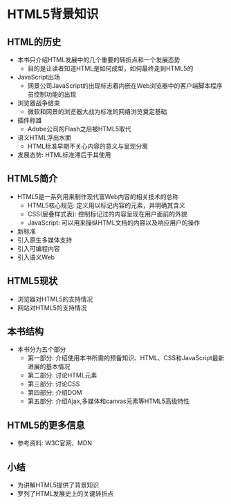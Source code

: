 # HTML5背景知识
## HTML的历史
- 本书只介绍HTML发展中的几个重要的转折点和一个发展态势
    - 目的是让读者知道HTML是如何成型，如何最终走到HTML5的
- JavaScript出场
    - 网景公司JavaScript的出现标志着内嵌在Web浏览器中的客户端脚本程序员控制功能的出现
- 浏览器战争结束
    - 微软和网景的浏览器大战为标准的网络浏览奠定基础
- 插件称雄
    - Adobe公司的Flash之后被HTML5取代
- 语义HTML浮出水面
    - HTML标准早期不关心内容的意义与呈现分离
- 发展态势: HTML标准滞后于其使用
## HTML5简介
- HTML5是一系列用来制作现代富Web内容的相关技术的总称
    - HTML5核心规范: 定义用以标记内容的元素，并明确其含义
    - CSS(层叠样式表): 控制标记过的内容呈现在用户面前的外貌
    - JavaScript: 可以用来操纵HTML文档的内容以及响应用户的操作
- 新标准
- 引入原生多媒体支持
- 引入可编程内容
- 引入语义Web
## HTML5现状
- 浏览器对HTML5的支持情况
- 网站对HTML5的支持情况
## 本书结构
- 本书分为五个部分
    - 第一部分: 介绍使用本书所需的预备知识、HTML、CSS和JavaScript最新进展的基本情况
    - 第二部分: 讨论HTML元素
    - 第三部分: 讨论CSS
    - 第四部分: 介绍DOM
    - 第五部分: 介绍Ajax,多媒体和canvas元素等HTML5高级特性
## HTML5的更多信息
- 参考资料: W3C官网、MDN
## 小结
- 为讲解HTML5提供了背景知识
- 罗列了HTML发展史上的关键转折点